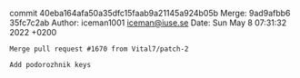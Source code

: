 commit 40eba164afa50a35dfc15faab9a21145a924b05b
Merge: 9ad9afbb6 35fc7c2ab
Author: iceman1001 <iceman@iuse.se>
Date:   Sun May 8 07:31:32 2022 +0200

    Merge pull request #1670 from Vital7/patch-2
    
    Add podorozhnik keys

